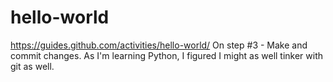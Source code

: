 # hello-world
https://guides.github.com/activities/hello-world/
On step #3 - Make and commit changes.  As I'm learning Python, I figured I might as well tinker with git as well.

